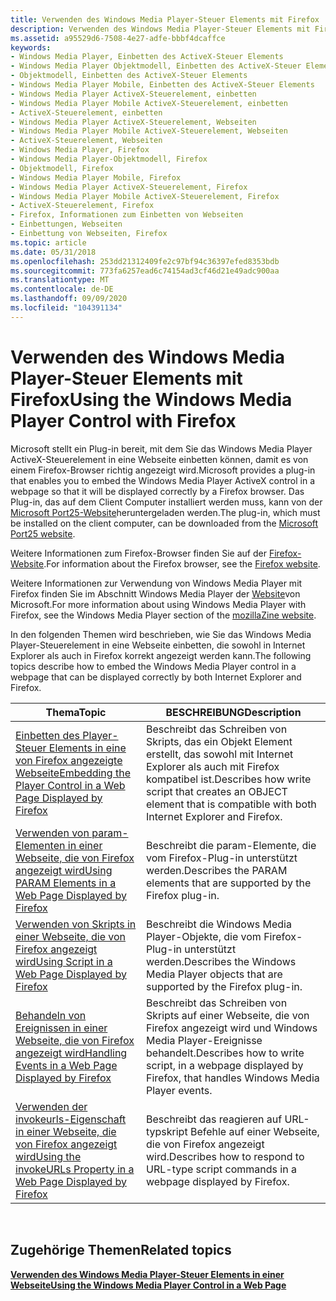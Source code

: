 ```yaml
---
title: Verwenden des Windows Media Player-Steuer Elements mit Firefox
description: Verwenden des Windows Media Player-Steuer Elements mit Firefox
ms.assetid: a95529d6-7508-4e27-adfe-bbbf4dcaffce
keywords:
- Windows Media Player, Einbetten des ActiveX-Steuer Elements
- Windows Media Player Objektmodell, Einbetten des ActiveX-Steuer Elements
- Objektmodell, Einbetten des ActiveX-Steuer Elements
- Windows Media Player Mobile, Einbetten des ActiveX-Steuer Elements
- Windows Media Player ActiveX-Steuerelement, einbetten
- Windows Media Player Mobile ActiveX-Steuerelement, einbetten
- ActiveX-Steuerelement, einbetten
- Windows Media Player ActiveX-Steuerelement, Webseiten
- Windows Media Player Mobile ActiveX-Steuerelement, Webseiten
- ActiveX-Steuerelement, Webseiten
- Windows Media Player, Firefox
- Windows Media Player-Objektmodell, Firefox
- Objektmodell, Firefox
- Windows Media Player Mobile, Firefox
- Windows Media Player ActiveX-Steuerelement, Firefox
- Windows Media Player Mobile ActiveX-Steuerelement, Firefox
- ActiveX-Steuerelement, Firefox
- Firefox, Informationen zum Einbetten von Webseiten
- Einbettungen, Webseiten
- Einbettung von Webseiten, Firefox
ms.topic: article
ms.date: 05/31/2018
ms.openlocfilehash: 253dd21312409fe2c97bf94c36397efed8353bdb
ms.sourcegitcommit: 773fa6257ead6c74154ad3cf46d21e49adc900aa
ms.translationtype: MT
ms.contentlocale: de-DE
ms.lasthandoff: 09/09/2020
ms.locfileid: "104391134"
---
```

# <a name="using-the-windows-media-player-control-with-firefox"></a><span data-ttu-id="6b059-123">Verwenden des Windows Media Player-Steuer Elements mit Firefox</span><span class="sxs-lookup"><span data-stu-id="6b059-123">Using the Windows Media Player Control with Firefox</span></span>

<span data-ttu-id="6b059-124">Microsoft stellt ein Plug-in bereit, mit dem Sie das Windows Media Player ActiveX-Steuerelement in eine Webseite einbetten können, damit es von einem Firefox-Browser richtig angezeigt wird.</span><span class="sxs-lookup"><span data-stu-id="6b059-124">Microsoft provides a plug-in that enables you to embed the Windows Media Player ActiveX control in a webpage so that it will be displayed correctly by a Firefox browser.</span></span> <span data-ttu-id="6b059-125">Das Plug-in, das auf dem Client Computer installiert werden muss, kann von der [Microsoft Port25-Website](https://www.mozilla.org/)heruntergeladen werden.</span><span class="sxs-lookup"><span data-stu-id="6b059-125">The plug-in, which must be installed on the client computer, can be downloaded from the [Microsoft Port25 website](https://www.mozilla.org/).</span></span>

<span data-ttu-id="6b059-126">Weitere Informationen zum Firefox-Browser finden Sie auf der [Firefox-Website](https://www.mozilla.org/).</span><span class="sxs-lookup"><span data-stu-id="6b059-126">For information about the Firefox browser, see the [Firefox website](https://www.mozilla.org/).</span></span>

<span data-ttu-id="6b059-127">Weitere Informationen zur Verwendung von Windows Media Player mit Firefox finden Sie im Abschnitt Windows Media Player der [Website](http://kb.mozillazine.org/Windows_Media_Player)von Microsoft.</span><span class="sxs-lookup"><span data-stu-id="6b059-127">For more information about using Windows Media Player with Firefox, see the Windows Media Player section of the [mozillaZine website](http://kb.mozillazine.org/Windows_Media_Player).</span></span>

<span data-ttu-id="6b059-128">In den folgenden Themen wird beschrieben, wie Sie das Windows Media Player-Steuerelement in eine Webseite einbetten, die sowohl in Internet Explorer als auch in Firefox korrekt angezeigt werden kann.</span><span class="sxs-lookup"><span data-stu-id="6b059-128">The following topics describe how to embed the Windows Media Player control in a webpage that can be displayed correctly by both Internet Explorer and Firefox.</span></span>



| <span data-ttu-id="6b059-129">Thema</span><span class="sxs-lookup"><span data-stu-id="6b059-129">Topic</span></span>                                                                                                                                    | <span data-ttu-id="6b059-130">BESCHREIBUNG</span><span class="sxs-lookup"><span data-stu-id="6b059-130">Description</span></span>                                                                                                           |
|------------------------------------------------------------------------------------------------------------------------------------------|-----------------------------------------------------------------------------------------------------------------------|
| [<span data-ttu-id="6b059-131">Einbetten des Player-Steuer Elements in eine von Firefox angezeigte Webseite</span><span class="sxs-lookup"><span data-stu-id="6b059-131">Embedding the Player Control in a Web Page Displayed by Firefox</span></span>](embedding-the-player-control-in-a-web-page-displayed-by-firefox.md)   | <span data-ttu-id="6b059-132">Beschreibt das Schreiben von Skripts, das ein Objekt Element erstellt, das sowohl mit Internet Explorer als auch mit Firefox kompatibel ist.</span><span class="sxs-lookup"><span data-stu-id="6b059-132">Describes how write script that creates an OBJECT element that is compatible with both Internet Explorer and Firefox.</span></span> |
| [<span data-ttu-id="6b059-133">Verwenden von param-Elementen in einer Webseite, die von Firefox angezeigt wird</span><span class="sxs-lookup"><span data-stu-id="6b059-133">Using PARAM Elements in a Web Page Displayed by Firefox</span></span>](using-param-elements-in-a-web-page-displayed-by-firefox.md)                   | <span data-ttu-id="6b059-134">Beschreibt die param-Elemente, die vom Firefox-Plug-in unterstützt werden.</span><span class="sxs-lookup"><span data-stu-id="6b059-134">Describes the PARAM elements that are supported by the Firefox plug-in.</span></span>                                               |
| [<span data-ttu-id="6b059-135">Verwenden von Skripts in einer Webseite, die von Firefox angezeigt wird</span><span class="sxs-lookup"><span data-stu-id="6b059-135">Using Script in a Web Page Displayed by Firefox</span></span>](using-script-in-a-web-page-displayed-by-firefox.md)                                   | <span data-ttu-id="6b059-136">Beschreibt die Windows Media Player-Objekte, die vom Firefox-Plug-in unterstützt werden.</span><span class="sxs-lookup"><span data-stu-id="6b059-136">Describes the Windows Media Player objects that are supported by the Firefox plug-in.</span></span>                                 |
| [<span data-ttu-id="6b059-137">Behandeln von Ereignissen in einer Webseite, die von Firefox angezeigt wird</span><span class="sxs-lookup"><span data-stu-id="6b059-137">Handling Events in a Web Page Displayed by Firefox</span></span>](handling-events-in-a-web-page-displayed-by-firefox.md)                             | <span data-ttu-id="6b059-138">Beschreibt das Schreiben von Skripts auf einer Webseite, die von Firefox angezeigt wird und Windows Media Player-Ereignisse behandelt.</span><span class="sxs-lookup"><span data-stu-id="6b059-138">Describes how to write script, in a webpage displayed by Firefox, that handles Windows Media Player events.</span></span>           |
| [<span data-ttu-id="6b059-139">Verwenden der invokeurls-Eigenschaft in einer Webseite, die von Firefox angezeigt wird</span><span class="sxs-lookup"><span data-stu-id="6b059-139">Using the invokeURLs Property in a Web Page Displayed by Firefox</span></span>](using-the-invokeurls-property-in-a-web-page-displayed-by-firefox.md) | <span data-ttu-id="6b059-140">Beschreibt das reagieren auf URL-typskript Befehle auf einer Webseite, die von Firefox angezeigt wird.</span><span class="sxs-lookup"><span data-stu-id="6b059-140">Describes how to respond to URL-type script commands in a webpage displayed by Firefox.</span></span>                               |



 

## <a name="related-topics"></a><span data-ttu-id="6b059-141">Zugehörige Themen</span><span class="sxs-lookup"><span data-stu-id="6b059-141">Related topics</span></span>

<dl> <dt>

[<span data-ttu-id="6b059-142">**Verwenden des Windows Media Player-Steuer Elements in einer Webseite**</span><span class="sxs-lookup"><span data-stu-id="6b059-142">**Using the Windows Media Player Control in a Web Page**</span></span>](using-the-windows-media-player-control-in-a-web-page.md)
</dt> </dl>

 

 




